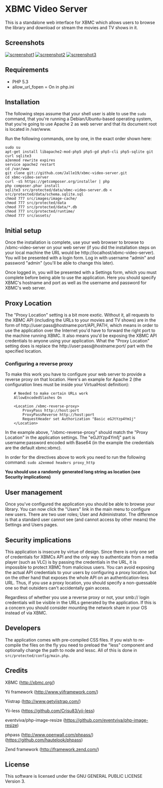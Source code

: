 XBMC Video Server
=================

This is a standalone web interface for XBMC which allows users to browse the library and download or stream the movies and TV shows in it.

Screenshots
-----------

[![screenshot1](http://t.imgbox.com/acevYfF2.jpg)](http://i.imgbox.com/acevYfF2.jpg) [![screenshot2](http://t.imgbox.com/acmKKkJ1.jpg)](http://i.imgbox.com/acmKKkJ1.jpg)
[![screenshot3](http://t.imgbox.com/abwHUlbv.jpg)](http://i.imgbox.com/abwHUlbv.jpg)

Requirements
------------

* PHP 5.3
* allow_url_fopen = On in php.ini

Installation
------------

The following steps assume that your shell user is able to use the `sudo` command, that you're running a Debian/Ubuntu-based operating system, that you're going to use Apache 2 as web server and that its document root is located in /var/www.

Run the following commands, one by one, in the exact order shown here:

```
sudo su 
apt-get install libapache2-mod-php5 php5-gd php5-cli php5-sqlite git curl sqlite3
a2enmod rewrite expires
service apache2 restart
cd /var/www
git clone git://github.com/Jalle19/xbmc-video-server.git
cd xbmc-video-server
curl -sS https://getcomposer.org/installer | php
php composer.phar install
sqlite3 src/protected/data/xbmc-video-server.db < src/protected/data/schema.sqlite.sql
chmod 777 src/images/image-cache/
chmod 777 src/protected/data
chmod 777 src/protected/data/*.db
chmod 777 src/protected/runtime/
chmod 777 src/assets/
```

Initial setup
-------------

Once the installation is complete, use your web browser to browse to /xbmc-video-server on your web server (if you did the installation steps on your local machine the URL would be http://localhost/xbmc-video-server). You will be presented with a login form. Log in with username "admin" and password "admin" (you'll be able to change this later).

Once logged in, you will be presented with a Settings form, which you must complete before being able to use the application. Here you should specify XBMC's hostname and port as well as the username and password for XBMC's web server.

Proxy Location
--------------

The "Proxy Location" setting is a bit more exotic. Without it, all requests to the XBMC API (including the URLs to your movies and TV shows) are in the form of http://user:pass@hostname:port/API_PATH, which means in order to use the application over the Internet you'd have to forward the right port to the machine running XBMC. It also means you'd be exposing the XBMC API credentials to anyone using your application. What the "Proxy Location" setting does is replace the http://user:pass@hostname:port/ part with the specified location.

### Configuring a reverse proxy

To make this work you have to configure your web server to provide a reverse proxy on that location. Here's an example for Apache 2 (the configuration lines must be inside your VirtualHost definition):

```
	# Needed to make certain URLs work
	AllowEncodedSlashes On
	
	<Location /xbmc-reverse-proxy>
		ProxyPass http://host:port
		ProxyPassReverse http://host:port
		RequestHeader set Authorization "Basic eGJtYzp4Ym1j"
	</Location>
```

In the example above, "/xbmc-reverse-proxy" should match the "Proxy Location" in the application settings. The "eGJtYzp4Ym1j" part is username:password encoded with Base64 (in the example the credentials are the default xbmc:xbmc).

In order for the directives above to work you need to run the following command: `sudo a2enmod headers proxy_http`

**You should use a randomly generated long string as location (see Security implications)**

User management
---------------

Once you've configured the application you should be able to browse your library. You can now click the "Users" link in the main menu to configure new users. There are two user roles; User and Administrator. The difference is that a standard user cannot see (and cannot access by other means) the Settings and Users pages.

Security implications
---------------------

This application is insecure by virtue of design. Since there is only one set of credentials for XBMCs API and the only way to authenticate from a media player (such as VLC) is by passing the credentials in the URL, it is impossible to protect XBMC from malicious users. You can avoid exposing the actual API credentials to your users by configuring a proxy location, but on the other hand that exposes the whole API on an authentication-less URL. Thus, if you use a proxy location, you should specify a non-guessable one so that outsiders can't accidentally gain access.

Regardless of whether you use a reverse proxy or not, your smb:// login credentials will be visible in the URLs generated by the application. If this is a concern you should consider mounting the network share in your OS instead of via XBMC.

Developers
----------

The application comes with pre-compiled CSS files. If you wish to re-compile the files on the fly you need to preload the "less" component and optionally change the path to node and lessc. All of this is done in `src/protected/config/main.php`.

Credits
-------

XBMC (http://xbmc.org/)

Yii framework (http://www.yiiframework.com/)

Yiistrap (http://www.getyiistrap.com/)

Yii-less (https://github.com/Crisu83/yii-less)

eventviva/php-image-resize (https://github.com/eventviva/php-image-resize)

phpass (http://www.openwall.com/phpass/) (https://github.com/hautelook/phpass)

Zend framework (http://framework.zend.com/)

License
-------

This software is licensed under the GNU GENERAL PUBLIC LICENSE Version 3.
